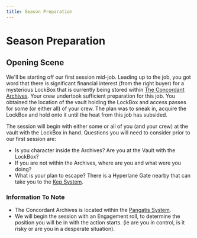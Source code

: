 ```yaml
---
title: Season Preparation
---
```


# Season Preparation

## Opening Scene

We'll be starting off our first session mid-job. Leading up to the job, you got word that there is significant financial interest (from the right buyer) for a mysterious LockBox that is currently being stored within [The Concordant Archives](/planets/concordant-archives). Your crew undertook sufficient preparation for this job. You obtained the location of the vault holding the LockBox and access passes for some (or either all) of your crew. The plan was to sneak in, acquire the LockBox and hold onto it until the heat from this job has subsided.

The session will begin with either some or all of you (and your crew) at the vault with the LockBox in hand. Questions you will need to consider prior to our first session are:

- Is you character inside the Archives? Are you at the Vault with the LockBox?
- If you are not within the Archives, where are you and what were you doing?
- What is your plan to escape? There is a Hyperlane Gate nearby that can take you to the [Kep System](/star-system/kep).

### Information To Note

- The Concordant Archives is located within the [Pangatis System](/star-system/pangatis).
- We will begin the session with an Engagement roll, to determine the position you will be in with the action starts. (ie are you in control, is it risky or are you in a desperate situation).

